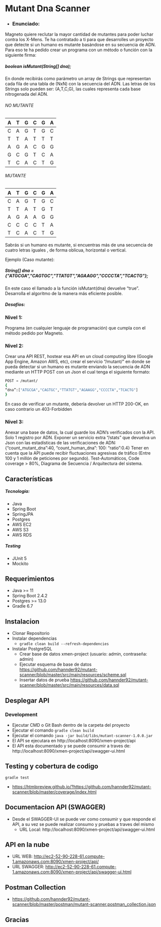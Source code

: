 # Mutant Dna Scanner

- ### Enunciado:
Magneto quiere reclutar la mayor cantidad de mutantes para poder luchar contra los X-Mens.
Te ha contratado a ti para que desarrolles un proyecto que detecte si un humano es mutante basándose en su secuencia de ADN.
Para eso te ha pedido crear un programa con un método o función con la siguiente firma:

##### boolean isMutant(String[] dna);

En donde recibirás como parámetro un array de Strings que representan cada fila de una tabla de (NxN) con la secuencia del ADN. Las letras de los Strings solo pueden ser: (A,T,C,G), las cuales representa cada base nitrogenada del ADN.

###### NO MUTANTE

| A | T | G | C | G | A |
|---|---|---|---|---|---|
| C | A | G | T | G | C |
| T | T | A | T | T | T |
| A | G | A | C | G | G |
| G | C | G | T | C | A |
| T | C | A | C | T | G |

###### MUTANTE

| A | T | G | C | G | A |
|---|---|---|---|---|---|
| C | A | G | T | G | C |
| T | T | A | T | G | T |
| A | G | A | A | G | G |
| C | C | C | C | T | A |
| T | C | A | C | T | G |

Sabrás si un humano es mutante, si encuentras más de una secuencia de cuatro letras iguales , de forma oblicua, horizontal o vertical.

Ejemplo (Caso mutante):

##### String[] dna = {"ATGCGA","CAGTGC","TTATGT","AGAAGG","CCCCTA","TCACTG"};

En este caso el llamado a la función isMutant(dna) devuelve “true”.
Desarrolla el algoritmo de la manera más eficiente posible.

##### Desafíos:

### Nivel 1:

Programa (en cualquier lenguaje de programación) que cumpla con el método pedido por
Magneto.

### Nivel 2:

Crear una API REST, hostear esa API en un cloud computing libre (Google App Engine,
Amazon AWS, etc), crear el servicio “/mutant/” en donde se pueda detectar si un humano es
mutante enviando la secuencia de ADN mediante un HTTP POST con un Json el cual tenga el
siguiente formato:

```sh
POST → /mutant/
{
“dna”:["ATGCGA","CAGTGC","TTATGT","AGAAGG","CCCCTA","TCACTG"]
}
```

En caso de verificar un mutante, debería devolver un HTTP 200-OK, en caso contrario un 403-Forbidden

### Nivel 3:

Anexar una base de datos, la cual guarde los ADN’s verificados con la API.
Solo 1 registro por ADN.
Exponer un servicio extra “/stats” que devuelva un Json con las estadísticas de las verificaciones de ADN: {“count_mutant_dna”:40, “count_human_dna”: 100: “ratio”:0.4}
Tener en cuenta que la API puede recibir fluctuaciones agresivas de tráfico (Entre 100 y 1 millón de peticiones por segundo).
Test-Automáticos, Code coverage > 80%, Diagrama de Secuencia / Arquitectura del sistema.

## Características
##### Tecnología:
- Java
- Spring Boot
- SpringJPA
- Postgres
- AWS EC2
- AWS S3
- AWS RDS

##### Testing
- JUnit 5
- Mockito

## Requerimientos
- Java >= 11
- Spring Boot 2.4.2
- Postgres >= 13.0
- Gradle 6.7

## Instalacion
- Clonar Repositorio
- Instalar dependencias
  - ```gradle clean build --refresh-dependencies```
- Instalar PostgreSQL
  - Crear base de datos xmen-project (usuario: admin, contraseña: admin)
  - Ejecutar esquema de base de datos https://github.com/hannder92/mutant-scanner/blob/master/src/main/resources/scheme.sql
  - Insertar datos de prueba https://github.com/hannder92/mutant-scanner/blob/master/src/main/resources/data.sql

## Desplegar API
### Development
- Ejecutar CMD o Git Bash dentro de la carpeta del proyecto
- Ejecutar el comando ```gradle clean build```
- Ejecutar el comando ```java -jar build/libs/mutant-scanner-1.0.0.jar```
- El API se ejecutara en http://localhost:8090/xmen-project/api
- El API esta documentado y se puede consumir a traves de: http://localhost:8090/xmen-project/api/swagger-ui.html

## Testing y cobertura de codigo
```
gradle test
```
- https://htmlpreview.github.io/?https://github.com/hannder92/mutant-scanner/blob/master/coverage/index.html

## Documentacion API (SWAGGER)
- Desde el SWAGGER-UI se puede ver como consumir y que responde el API, a su vez se puede realizar consumo y pruebas a traves del mismo
  - URL Local: http://localhost:8090/xmen-project/api/swagger-ui.html

## API en la nube
- URL WEB: http://ec2-52-90-228-61.compute-1.amazonaws.com:8090/xmen-project/api/
- URL SWAGGER: http://ec2-52-90-228-61.compute-1.amazonaws.com:8090/xmen-project/api/swagger-ui.html

## Postman Collection
-  https://github.com/hannder92/mutant-scanner/blob/master/postman/mutant-scanner.postman_collection.json

## Gracias

  
